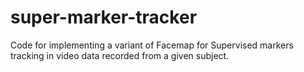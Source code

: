 # super-marker-tracker
Code for implementing a variant of Facemap for Supervised markers tracking in video data recorded from a given subject.
